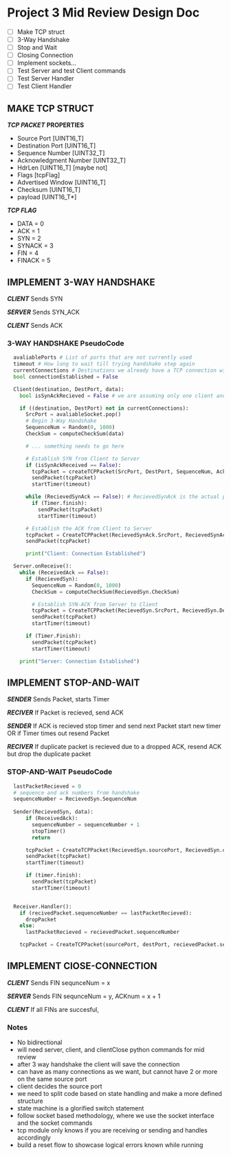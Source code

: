# Project 3 Mid Review Design Doc

- [ ] Make TCP struct
- [ ] 3-Way Handshake
- [ ] Stop and Wait
- [ ] Closing Connection
- [ ] Implement sockets...
- [ ] Test Server and test Client commands
- [ ] Test Server Handler
- [ ] Test Client Handler

## MAKE TCP STRUCT

***TCP PACKET***
**PROPERTIES**

- Source Port [UINT16_T]
- Destination Port [UINT16_T]
- Sequence Number [UINT32_T]
- Acknowledgment Number [UINT32_T]
- HdrLen [UINT16_T] [maybe not]
- Flags [tcpFlag]
- Advertised Window [UINT16_T]
- Checksum [UINT16_T]
- payload [UINT16_T*]

***TCP FLAG***

- DATA = 0
- ACK = 1
- SYN = 2
- SYNACK = 3
- FIN = 4
- FINACK = 5

## IMPLEMENT 3-WAY HANDSHAKE

***CLIENT*** Sends SYN

***SERVER*** Sends SYN_ACK

***CLIENT*** Sends ACK

### 3-WAY HANDSHAKE PseudoCode

```python
  avaliablePorts # List of ports that are not currently used
  timeout # How long to wait till trying handshake step again
  currentConnections # Destinations we already have a TCP connection with
  bool connectionEstablished = False

  Client(destination, DestPort, data):
    bool isSynAckRecieved = False # we are assuming only one client and one server at the moment!!!!!

    if ((destination, DestPort) not in currentConnections):
      SrcPort = avaliableSocket.pop()
      # Begin 3-Way Handshake
      SequenceNum = Random(0, 1000)
      CheckSum = computeCheckSum(data)

      # ... something needs to go here

      # Establish SYN from Client to Server
      if (isSynAckReceived == False):
        tcpPacket = createTCPPacket(SrcPort, DestPort, SequenceNum, AckNum = 0, HeaderLength, SYN, AcknowledgementWindow = 1, CheckSum, payload)
        sendPacket(tcpPacket)
        startTimer(timeout)

      while (RecievedSynAck == False): # RecievedSynAck is the actual packet
        if (Timer.finish):
          sendPacket(tcpPacket)
          startTimer(timeout)

      # Establish the ACK from Client to Server
      tcpPacket = CreateTCPPacket(RecievedSynAck.SrcPort, RecievedSynAck.DestPort, RecievedSynAck.SequenceNum, RecievedSynAck.AckNum, RecievedSynAck.headerLength, ACK, RecievedSynAck.AcknowledgementWindow, RecievedSynAck.CheckSum, RecievedSynAck.payload)
      sendPacket(tcpPacket)

      print("Client: Connection Established")

  Server.onReceive():
    while (ReceivedAck == False):
      if (RecievedSyn):
        SequenceNum = Random(0, 1000)
        CheckSum = computeCheckSum(RecievedSyn.CheckSum)

        # Establish SYN-ACK from Server to Client
        tcpPacket = CreateTCPPacket(RecievedSyn.SrcPort, RecievedSyn.DestPort, RecievedSyn.SequenceNum, RecievedSyn.SeqNum + 1, RecievedSyn.headerLength, SYNACK, RecievedSyn.AcknowledgementWindow, CheckSum, RecievedSyn.payload)
        sendPacket(tcpPacket)
        startTimer(timeout)

      if (Timer.Finish):
        sendPacket(tcpPacket)
        startTimer(timeout)

    print("Server: Connection Established")
```

## IMPLEMENT STOP-AND-WAIT

***SENDER*** Sends Packet, starts Timer

***RECIVER*** If Packet is recieved, send ACK

***SENDER*** If ACK is recieved stop timer and send next Packet start new timer OR if Timer times out resend Packet

***RECIVER*** If duplicate packet is recieved due to a dropped ACK, resend ACK but drop the duplicate packet

### STOP-AND-WAIT PseudoCode

```python
  lastPacketRecieved = 0
  # sequence and ack numbers from handshake
  sequenceNumber = RecievedSyn.SequenceNum
  
  Sender(RecievedSyn, data):
      if (ReceivedAck):
        sequenceNumber = sequenceNumber + 1
        stopTimer()
        return

      tcpPacket = CreateTCPPacket(RecievedSyn.sourcePort, RecievedSyn.destPort, sequenceNumber, RecievedSyn.acknumber, RecievedSyn.hrdln, DATA, 1, RecievedSyn.checksum, payload = data)
      sendPacket(tcpPacket)
      startTimer(timeout)

      if (timer.finish):
        sendPacket(tcpPacket)
        startTimer(timeout)


  Receiver.Handler():
    if (recivedPacket.sequenceNumber == lastPacketRecieved):
      dropPacket
    else:
      lastPacketRecieved = recievedPacket.sequenceNumber

    tcpPacket = CreateTCPPacket(sourcePort, destPort, recievedPacket.sequenceNumber, recievedPacket.sequenceNumber + 1, hdrlen, ACK, 1, checksum, NULL)

```

## IMPLEMENT ClOSE-CONNECTION

***CLIENT*** Sends FIN sequnceNum = x

***SERVER*** Sends FIN sequnceNum = y, ACKnum = x + 1

***CLIENT*** If all FINs are succesful,

### Notes

- No bidirectional
- will need server, client, and clientClose python commands for mid review
- after 3 way handshake the client will save the connection
- can have as many connections as we want, but cannot have 2 or more on the same source port
- client decides the source port
- we need to split code based on state handling and make a more defined structure
- state machine is a glorified switch statement
- follow socket based methodology, where we use the socket interface and the socket commands
- tcp module only knows if you are receiving or sending and handles accordingly
- build a reset flow to showcase logical errors known while running
